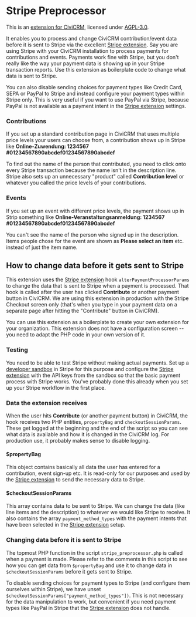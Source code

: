 # Stripe Preprocessor
This is an [extension for CiviCRM](https://docs.civicrm.org/sysadmin/en/latest/customize/extensions/), licensed under [AGPL-3.0](LICENSE.txt).

It enables you to process and change CiviCRM contribution/event data before it is sent to Stripe via the excellent [Stripe extension]. Say you are using Stripe with your CiviCRM installation to process payments for contributions and events. Payments work fine with Stripe, but you don't really like the way your payment data is showing up in your Stripe transaction reports. Use this extension as boilerplate code to change what data is sent to Stripe.

You can also disable sending choices for payment types like Credit Card, SEPA or PayPal to Stripe and instead configure your
payment types within Stripe only. This is very useful if you want to use PayPal via Stripe, because PayPal is not available as a payment intent in the [Stripe extension] settings.

### Contributions
If you set up a standard contribution page in CiviCRM that uses multiple price levels your users can choose from, a contribution shows up in Stripe like  **Online-Zuwendung: <Contribution page name> 1234567 #01234567890abcdef01234567890abcdef**

To find out the name of the person that contributed, you need to click onto every Stripe transaction because the name isn't in the description line. Stripe also sets up an unnecessary "product" called **Contribution level** or whatever you called the price levels of your contributions.

### Events
If you set up an event with different price levels, the payment shows up in Strip something like **Online-Veranstaltungsanmeldung: 1234567 #01234567890abcdef01234567890abcdef**

You can't see the name of the person who signed up in the description. Items people chose for the event are shown as **Please select an item** etc. instead of just the item name.

## How to change data before it gets sent to Stripe
This extension uses the [Stripe extension] hook `alterPaymentProcessorParams` to change the data that is sent to Stripe when a payment is processed.
That hook is called after the user has clicked **Contribute** or another payment button in CiviCRM. We are using this extension in production with the Stripe Checkout screen only (that's when you type in your payment data on a separate page after hitting the "Contribute" button in CiviCRM).

You can use this extension as a boilerplate to create your own extension for your organization. This extension does not have a configuration screen -- you need to adapt the PHP code in your own version of it.

### Testing
You need to be able to test Stripe without making actual payments. Set up a [developer sandbox] in Stripe for this purpose and 
configure the [Stripe extension] with the API keys from the sandbox so that the basic payment process with Stripe works. You've probably done this already
when you set up your Stripe workflow in the first place.

### Data the extension receives
When the user hits **Contribute** (or another payment button) in CiviCRM, the hook receives two PHP entities, `propertyBag` and `checkoutSessionParams`. These get
logged at the beginning and the end of the script so you can see what data is available and how it is changed in the CiviCRM log. For production use, 
it probably makes sense to disable logging.

#### $propertyBag
This object contains basically all data the user has entered for a contribution, event sign-up etc. It is read-only for our purposes and used by the
[Stripe extension] to send the necessary data to Stripe.

#### $checkoutSessionParams
This array contains data to be sent to Stripe. We can change the data (like line items and the description) to whatever we would like Stripe to receive. It also contains the array `payment_method_types` with the payment intents that have been selected in the [Stripe extension] setup.

### Changing data before it is sent to Stripe
The topmost PHP function in the script `stripe_preprocessor.php` is called when a payment is made. Please refer to the comments in this script to
see how you can get data from `$propertyBag` and use it to change data in `$checkoutSessionParams` before it gets sent to Stripe.

To disable sending choices for payment types to Stripe (and configure them ourselves within Stripe), we have unset `$checkoutSessionParams["payment_method_types"])`. This is not necessary for the data manipulation to work, but convenient if you need payment types like PayPal in Stripe that the [Stripe extension] does not handle.

[Stripe extension]: https://lab.civicrm.org/extensions/stripe
[developer sandbox]: https://docs.stripe.com/sandboxes

